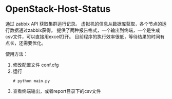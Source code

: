 # OpenStack-Host-Status
通过 zabbix API 获取集群运行记录。
虚拟机的信息从数据库获取，各个节点的运行数据通过zabbix获得。
提供了两种报告格式，一个输出到终端，一个是生成csv文件，可以直接用excel打开。
目前程序的执行效率很低，等待结果的时间有点长，还需要优化。

使用方法：
1. 修改配置文件 conf.cfg
2.  运行
     ```shell
     # python main.py
    ```
3. 查看终端输出，或者report目录下的csv文件
